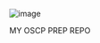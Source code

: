 ![image](https://user-images.githubusercontent.com/60841283/111576648-e5051a00-87d6-11eb-8109-06c62a80f1ab.png)



MY OSCP PREP REPO
